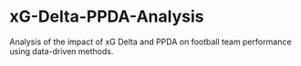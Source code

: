 # xG-Delta-PPDA-Analysis
Analysis of the impact of xG Delta and PPDA on football team performance using data-driven methods.
